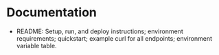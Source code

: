 # Documentation

- README: Setup, run, and deploy instructions; environment requirements; quickstart; example curl for all endpoints; environment variable table.
